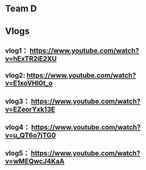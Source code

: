 # Team D
# Vlogs
## vlog1： https://www.youtube.com/watch?v=hExTR2iE2XU
## vlog2: https://www.youtube.com/watch?v=E1xoVHI0t_o
## vlog3： https://www.youtube.com/watch?v=EZeorYxk13E
## vlog4： https://www.youtube.com/watch?v=u_QT6o7jTG0
## vlog5： https://www.youtube.com/watch?v=wMEQwcJ4KaA
